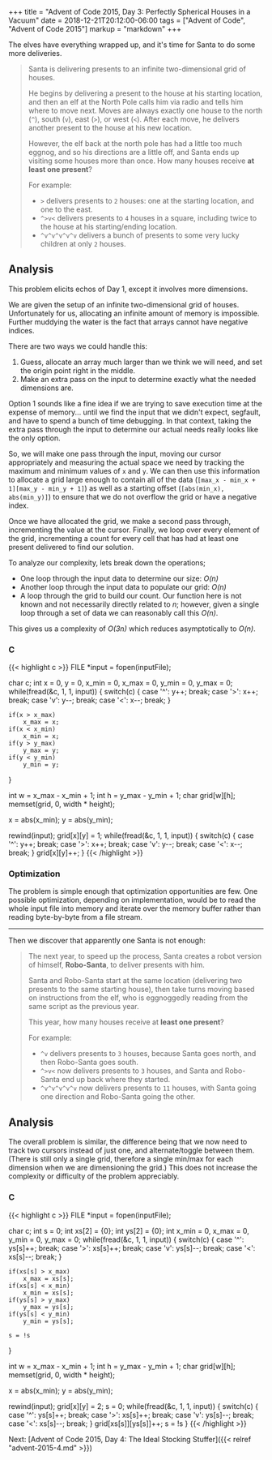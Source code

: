 +++
title = "Advent of Code 2015, Day 3: Perfectly Spherical Houses in a Vacuum"
date = 2018-12-21T20:12:00-06:00
tags = ["Advent of Code", "Advent of Code 2015"]
markup = "markdown"
+++

The elves have everything wrapped up, and it's time for Santa to do some more deliveries.

> Santa is delivering presents to an infinite two-dimensional grid of houses.
> 
> He begins by delivering a present to the house at his starting location, and then an elf at the North Pole calls him via radio and tells him where to move next. Moves are always exactly one house to the north (`^`), south (`v`), east (`>`), or west (`<`). After each move, he delivers another present to the house at his new location.
> 
> However, the elf back at the north pole has had a little too much eggnog, and so his directions are a little off, and Santa ends up visiting some houses more than once. How many houses receive __at least one present__?
> 
> For example:
> 
> * `>` delivers presents to `2` houses: one at the starting location, and one to the east.
> * `^>v<` delivers presents to `4` houses in a square, including twice to the house at his starting/ending location.
> * `^v^v^v^v^v` delivers a bunch of presents to some very lucky children at only `2` houses.


## Analysis

<!--more-->
This problem elicits echos of Day 1, except it involves more dimensions.

We are given the setup of an infinite two-dimensional grid of houses. Unfortunately for us, allocating an infinite amount of memory is impossible. Further muddying the water is the fact that arrays cannot have negative indices.

There are two ways we could handle this:

1. Guess, allocate an array much larger than we think we will need, and set the origin point right in the middle.
2. Make an extra pass on the input to determine exactly what the needed dimensions are.

Option 1 sounds like a fine idea if we are trying to save execution time at the expense of memory... until we find the input that we didn't expect, segfault, and have to spend a bunch of time debugging. In that context, taking the extra pass through the input to determine our actual needs really looks like the only option.

So, we will make one pass through the input, moving our cursor appropriately and measuring the actual space we need by tracking the maximum and minimum values of `x` and `y`. We can then use this information to allocate a grid large enough to contain all of the data (`[max_x - min_x + 1][max_y - min_y + 1]`) as well as a starting offset (`[abs(min_x), abs(min_y)]`) to ensure that we do not overflow the grid or have a negative index.

Once we have allocated the grid, we make a second pass through, incrementing the value at the cursor. Finally, we loop over every element of the grid, incrementing a count for every cell that has had at least one present delivered to find our solution.

To analyze our complexity, lets break down the operations;

* One loop through the input data to determine our size: _O(n)_
* Another loop through the input data to populate our grid: _O(n)_
* A loop through the grid to build our count. Our function here is not known and not necessarily directly related to _n_; however, given a single loop through a set of data we can reasonably call this _O(n)_.

This gives us a complexity of _O(3n)_ which reduces asymptotically to _O(n)_.

### C
{{< highlight c >}}
FILE *input = fopen(inputFile);

char c;
int x = 0, y = 0, x_min = 0, x_max = 0, y_min = 0, y_max = 0;
while(fread(&c, 1, 1, input)) {
    switch(c) {
    case '^':
        y++;
        break;
    case '>':
        x++;
        break;
    case 'v':
        y--;
        break;
    case '<':
        x--;
        break;
    }

    if(x > x_max)
        x_max = x;
    if(x < x_min)
        x_min = x;
    if(y > y_max)
        y_max = y;
    if(y < y_min)
        y_min = y;
}

int w = x_max - x_min + 1;
int h = y_max - y_min + 1;
char grid[w][h];
memset(grid, 0, width * height);

x = abs(x_min);
y = abs(y_min);

rewind(input);
grid[x][y] = 1;
while(fread(&c, 1, 1, input)) {
    switch(c) {
    case '^':
        y++;
        break;
    case '>':
        x++;
        break;
    case 'v':
        y--;
        break;
    case '<':
        x--;
        break;
    }
    grid[x][y]++;
}
{{< /highlight >}}

### Optimization
The problem is simple enough that optimization opportunities are few. One possible optimization, depending on implementation, would be to read the whole input file into memory and iterate over the memory buffer rather than reading byte-by-byte from a file stream.

---

Then we discover that apparently one Santa is not enough:

> The next year, to speed up the process, Santa creates a robot version of himself, __Robo-Santa__, to deliver presents with him.
> 
> Santa and Robo-Santa start at the same location (delivering two presents to the same starting house), then take turns moving based on instructions from the elf, who is eggnoggedly reading from the same script as the previous year.
> 
> This year, how many houses receive at __least one present__?
> 
> For example:
> 
> * `^v` delivers presents to `3` houses, because Santa goes north, and then Robo-Santa goes south.
> * `^>v<` now delivers presents to `3` houses, and Santa and Robo-Santa end up back where they started.
> * `^v^v^v^v^v` now delivers presents to `11` houses, with Santa going one direction and Robo-Santa going the other.

## Analysis

The overall problem is similar, the difference being that we now need to track two cursors instead of just one, and alternate/toggle between them. (There is still only a single grid, therefore a single min/max for each dimension when we are dimensioning the grid.) This does not increase the complexity or difficulty of the problem appreciably.

### C
{{< highlight c >}}
FILE *input = fopen(inputFile);

char c;
int s = 0;
int xs[2] = {0};
int ys[2] = {0};
int x_min = 0, x_max = 0, y_min = 0, y_max = 0;
while(fread(&c, 1, 1, input)) {
    switch(c) {
    case '^':
        ys[s]++;
        break;
    case '>':
        xs[s]++;
        break;
    case 'v':
        ys[s]--;
        break;
    case '<':
        xs[s]--;
        break;
    }

    if(xs[s] > x_max)
        x_max = xs[s];
    if(xs[s] < x_min)
        x_min = xs[s];
    if(ys[s] > y_max)
        y_max = ys[s];
    if(ys[s] < y_min)
        y_min = ys[s];

    s = !s
}

int w = x_max - x_min + 1;
int h = y_max - y_min + 1;
char grid[w][h];
memset(grid, 0, width * height);

x = abs(x_min);
y = abs(y_min);

rewind(input);
grid[x][y] = 2;
s = 0;
while(fread(&c, 1, 1, input)) {
    switch(c) {
    case '^':
        ys[s]++;
        break;
    case '>':
        xs[s]++;
        break;
    case 'v':
        ys[s]--;
        break;
    case '<':
        xs[s]--;
        break;
    }
    grid[xs[s]][ys[s]]++;
    s = !s
}
{{< /highlight >}}

Next: [Advent of Code 2015, Day 4: The Ideal Stocking Stuffer]({{< relref "advent-2015-4.md" >}})